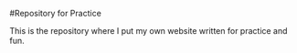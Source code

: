#Repository for Practice

This is the repository where I put my own website written for practice and fun.